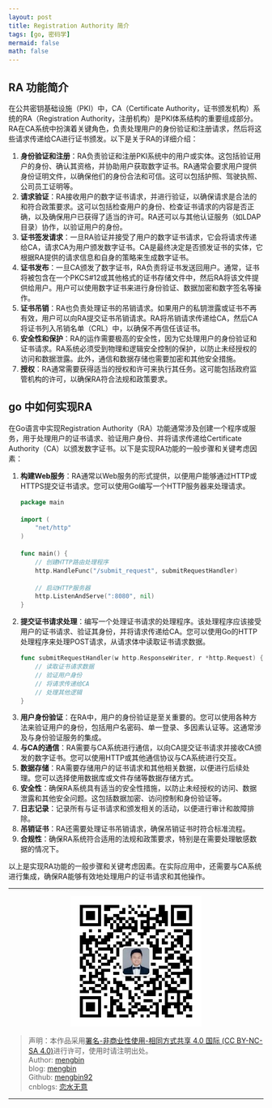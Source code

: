 ```yaml
---
layout: post
title: Registration Authority 简介
tags: [go, 密码学]
mermaid: false
math: false
---  
```


## RA 功能简介

在公共密钥基础设施（PKI）中，CA（Certificate Authority，证书颁发机构）系统的RA（Registration Authority，注册机构）是PKI体系结构的重要组成部分。RA在CA系统中扮演着关键角色，负责处理用户的身份验证和注册请求，然后将这些请求传递给CA进行证书颁发。以下是关于RA的详细介绍：

1. **身份验证和注册**：RA负责验证和注册PKI系统中的用户或实体。这包括验证用户的身份、确认其资格，并协助用户获取数字证书。RA通常会要求用户提供身份证明文件，以确保他们的身份合法和可信。这可以包括护照、驾驶执照、公司员工证明等。
2. **请求验证**：RA接收用户的数字证书请求，并进行验证，以确保请求是合法的和符合政策要求。这可以包括检查用户的身份、检查证书请求的内容是否正确，以及确保用户已获得了适当的许可。RA还可以与其他认证服务（如LDAP目录）协作，以验证用户的身份。
3. **证书签发请求**：一旦RA验证并接受了用户的数字证书请求，它会将请求传递给CA，请求CA为用户颁发数字证书。CA是最终决定是否颁发证书的实体，它根据RA提供的请求信息和自身的策略来生成数字证书。
4. **证书发布**：一旦CA颁发了数字证书，RA负责将证书发送回用户。通常，证书将被包含在一个PKCS#12或其他格式的证书存储文件中，然后RA将该文件提供给用户。用户可以使用数字证书来进行身份验证、数据加密和数字签名等操作。
5. **证书吊销**：RA也负责处理证书的吊销请求。如果用户的私钥泄露或证书不再有效，用户可以向RA提交证书吊销请求。RA将吊销请求传递给CA，然后CA将证书列入吊销名单（CRL）中，以确保不再信任该证书。
6. **安全性和保护**：RA的运作需要极高的安全性，因为它处理用户的身份验证和证书请求。RA系统必须受到物理和逻辑安全控制的保护，以防止未经授权的访问和数据泄露。此外，通信和数据存储也需要加密和其他安全措施。
7. **授权**：RA通常需要获得适当的授权和许可来执行其任务。这可能包括政府监管机构的许可，以确保RA符合法规和政策要求。

## go 中如何实现RA

在Go语言中实现Registration Authority（RA）功能通常涉及创建一个程序或服务，用于处理用户的证书请求、验证用户身份、并将请求传递给Certificate Authority（CA）以颁发数字证书。以下是实现RA功能的一般步骤和关键考虑因素：

1. **构建Web服务**：RA通常以Web服务的形式提供，以便用户能够通过HTTP或HTTPS提交证书请求。您可以使用Go编写一个HTTP服务器来处理请求。
    ```go
    package main

    import (
        "net/http"
    )

    func main() {
        // 创建HTTP路由处理程序
        http.HandleFunc("/submit_request", submitRequestHandler)
        
        // 启动HTTP服务器
        http.ListenAndServe(":8080", nil)
    }
    ```
2. **提交证书请求处理**：编写一个处理证书请求的处理程序。该处理程序应该接受用户的证书请求、验证其身份，并将请求传递给CA。您可以使用Go的HTTP处理程序来处理POST请求，从请求体中读取证书请求数据。
    ```go
    func submitRequestHandler(w http.ResponseWriter, r *http.Request) {
        // 读取证书请求数据
        // 验证用户身份
        // 将请求传递给CA
        // 处理其他逻辑
    }
    ```
3. **用户身份验证**：在RA中，用户的身份验证是至关重要的。您可以使用各种方法来验证用户的身份，包括用户名密码、单一登录、多因素认证等。这通常涉及与身份验证服务的集成。
4. **与CA的通信**：RA需要与CA系统进行通信，以向CA提交证书请求并接收CA颁发的数字证书。您可以使用HTTP或其他通信协议与CA系统进行交互。
5. **数据存储**：RA需要存储用户的证书请求和其他相关数据，以便进行后续处理。您可以选择使用数据库或文件存储等数据存储方式。
6. **安全性**：确保RA系统具有适当的安全性措施，以防止未经授权的访问、数据泄露和其他安全问题。这包括数据加密、访问控制和身份验证等。
7. **日志记录**：记录所有与证书请求和颁发相关的活动，以便进行审计和故障排除。
8. **吊销证书**：RA还需要处理证书吊销请求，确保吊销证书时符合标准流程。
9. **合规性**：确保RA系统符合适用的法规和政策要求，特别是在需要处理敏感数据的情况下。

以上是实现RA功能的一般步骤和关键考虑因素。在实际应用中，还需要与CA系统进行集成，确保RA能够有效地处理用户的证书请求和其他操作。

---

<div align="center">
  <img src="../img/qrcode_wechat.jpg" alt="孟斯特">
</div>

> 声明：本作品采用[署名-非商业性使用-相同方式共享 4.0 国际 (CC BY-NC-SA 4.0)](https://creativecommons.org/licenses/by-nc-sa/4.0/deed.zh)进行许可，使用时请注明出处。  
> Author: [mengbin](mengbin1992@outlook.com)  
> blog: [mengbin](https://mengbin.top)  
> Github: [mengbin92](https://mengbin92.github.io/)  
> cnblogs: [恋水无意](https://www.cnblogs.com/lianshuiwuyi/)  

---
